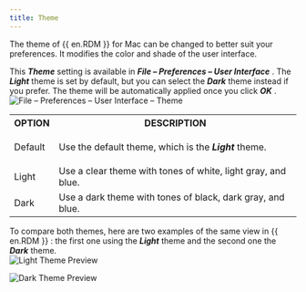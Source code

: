 ```yaml
---
title: Theme
---
```

The theme of {{ en.RDM }} for Mac can be changed to better suit your preferences. It modifies the color and shade of the user interface.  

This ***Theme*** setting is available in ***File – Preferences – User Interface*** . The ***Light*** theme is set by default, but you can select the ***Dark*** theme instead if you prefer. The theme will be automatically applied once you click ***OK*** .  
![File – Preferences – User Interface – Theme](https://webdevolutions.azureedge.net/docs/en/rdm/mac/RDMMac2046.png) 

<table>
	<tr>
		<th>
OPTION 
		</th>
		<th>
DESCRIPTION 
		</th>
	</tr>
	<tr>
		<td>
Default 
		</td>
		<td>

Use the default theme, which is the ***Light*** theme. 
		</td>
	</tr>
	<tr>
		<td>
Light 
		</td>
		<td>
Use a clear theme with tones of white, light gray, and blue. 
		</td>
	</tr>
	<tr>
		<td>
Dark 
		</td>
		<td>
Use a dark theme with tones of black, dark gray, and blue. 
		</td>
	</tr>
</table>

To compare both themes, here are two examples of the same view in {{ en.RDM }} : the first one using the ***Light*** theme and the second one the ***Dark*** theme.  
![Light Theme Preview](https://webdevolutions.azureedge.net/docs/en/rdm/mac/RDMMac2047.png) 

![Dark Theme Preview](https://webdevolutions.azureedge.net/docs/en/rdm/mac/RDMMac2048.png) 


